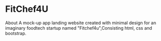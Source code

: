 # FitChef4U
About A mock-up app landing website created with minimal design for an imaginary foodtech startup named "Fitchef4u",Consisting html, css and bootstrap.
